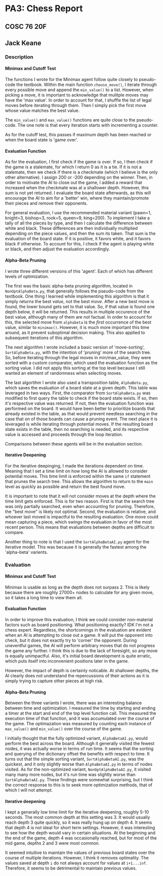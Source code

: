# PA3: Chess Report

## COSC 76 20F

## Jack Keane

### Description

#### Minimax and Cutoff Test

The functions I wrote for the Minimax agent follow quite closely to pseudo-code the textbook. Within the main function `choose_move()`, I iterate through every possible move and append the `min_value()` to a list. However, when picking a move, it is important to acknowledge that mulitple moves may have the 'max value'. In order to account for that, I shuffle the list of legal moves before iterating through them. Then I simply pick the first move whose value matches the best value.

The `min_value()` and `max_value()` functions are quite close to the pseudo-code. The one note is that every iteration starts with incrementing a counter.

As for the cutoff test, this passes if maximum depth has been reached or when the board state is 'game over'.

#### Evaluation Function

As for the evaluation, I first check if the game is over. If so, I then check if the game is a stalemate, for which I return 0 as it is a tie. If it is not a stalemate, then we check if there is a checkmate (which I believe is the only other alternative). I assign 200 or -200 depending on the winner. Then, in order to motivate the AI to close out the game, I added a reward that increased when the checkmate was at a shallower depth. However, this sum is not yet returned. I evaluate the board state afterwards, as this will encourage the AI to aim for a 'better' win, where they maintain/promote their pieces and remove their opponents.

For general evaluation, I use the recommended material variant (pawn=1, knight=3, bishop=3, rook=5, queen=9, king=200). To implement I take a tally of all the pieces by type, and then I calculate the difference between white and black. These differences are then individually multiplied depending on the piece values, and then the sum its taken. That sum is the evaluation of the board state. If it is positive, it favors white, and it favors black if otherwise. To account for this, I check if the agent is playing white or black, and then adjust the evaluation accordingly.

#### Alpha-Beta Pruning

I wrote three different versions of this 'agent'. Each of which has different levels of optimization.

The first was the basic alpha-beta pruning algorithm, located in `NonOptAlphaBeta.py`, that generally follows the pseudo-code from the textbook. One thing I learned while implementing this algorithm is that it simply returns the best *value*, not the best *move*. After a new best move is found, the lower bound gets set to that value. So, if that value is found one depth below, it will be returned. This results in multiple occurence of the best value, although many of them are not factual. In order to account for this, the selected move from `alphabeta` is the *first* occurrence of the best value, similar to `minimax()`. However, it is much more important this time around, as it prevent suboptimal decision making. This also applied to subsequent iterations of this algorithm.

The next algorithm I wrote included a basic version of 'move-sorting', `SortAlphaBeta.py`, with the intention of 'pruning' more of the search tree. So, before iterating through the legal moves in min/max_value, they were sorted with a custom comparator, which used the evaluation function as the sorting value. I did not apply this sorting at the top level because I still wanted an element of randomness when selecting moves.

The last algortihm I wrote also used a transposition table, `AlphaBeta.py`, which saves the evaluation of a board state at a given depth. This table was leveraged in two ways. First, the comparator from `SortAlphaBeta.py` was modified to first query the table to check if the board state exists. If so, then it's respective value was returned. If not, then the evaluation function was performed on the board. It would have been better to prioritize boards that already existed in the table, as that would prevent needless searching in the case that on of those boards can cause a pruning event. The next place it is leveraged is while iterating through potential moves. If the resulting board state exists in the table, then no searching is needed, and its respective value is accessed and proceeds through the loop iteration.

Comparisons between these agents will be in the evaluation section.

#### Iterative Deepening

For the iterative deepinging, I made the iterations dependent on time. Meaning that I set a time limit on how long the AI is allowed to consider potential moves. This time limit is enforced within the same `if` statement that prunes the search tree. This allows the algorithm to return to the `main` level as quickly as possible and return the best found move.

It is important to note that it will not consider moves at the depth where the time limit gets enforced. This is for two reason. First is that the search tree was only partially searched, even when accounting for pruning. Therefore, the "best move" is likely not optimal. Second, the evaluation is relative, and whoever last moved is impactful to the resulting evaluation. One move could mean capturing a piece, which swings the evaluation in favor of the most recent person. This means that evaluations between depths are difficult to compare.

Another thing to note is that I used the `SortAlphaBetaAI.py` agent for the iterative model. This was because it is generally the fastest among the 'alpha-beta' varients.

### Evaluation

#### Minimax and Cutoff Test

Minimax is usable as long as the depth does not surpass 2. This is likely because there are roughly 27000+ nodes to calculate for any given move, so it takes a long time to view them all.

#### Evaluation Function

In order to improve this evaluation, I think we could consider non-material factors such as board positioning. What positioning exactly? IDK I'm not a chess expert. Regardless, the shortcomings in the evaluation are evident when an AI is attempting to close out a game. It will put the opponent into check, but it does not exactly try to 'corner' the opponent. During uneventful games, the AI will perform arbitrary moves that do not progress the game any further. I think this is due to the lack of foresight, so any move is equally unimpactful. Also, it's initial board development is quite erratic, which puts itself into inconvenient positions later in the game. 

However, the impact of depth is certainly noticable. At shallower depths, the AI clearly does not understand the repercussions of their actions as it is simply trying to capture other pieces at high risk.

#### Alpha-Beta Pruning

Between the three variants I wrote, there was an interesting balance between time and optimization. I measured the time by starting and ending a timer at the start and end of the top level function call. This measured the execution time of that function, and it was accumulated over the course of the game. The optimazation was measured by counting each instance of `max_value()` and `min_value()` over the course of the game.

I initially thought that the fully optimized variant, `AlphaBetaAI.py`, would perform the best across the board. Although it generally visited the fewest nodes, it was actually worse in terms of run time. It seems that the sorting and querying of the dictionary offset the benefits with respect to time. It turns out that the simple sorting variant, `SortAlphaBetaAI.py`, was the quickest, and it only slightly worse than `AlphaBetaAI.py` in terms of nodes visited. As for the non-optimized variant, `NonOptAlphaBetaAI.py`, it visited many many more nodes, but it's run time was slightly worse than `SortAlphaBetaAI.py`. These findings were somewhat surprising, but I think the correct response to this is to seek more optimization methods, that of which I will not attempt.

#### Iterative deepening

I kept a generally low time limit for the iterative deepening, roughly 5-10 seconds. The most common depth at this setting was 3. It would usually reach depth 3 quite quickly, so it was really hung up on depth 4. It seems that depth 4 is not ideal for short term settings. However, it was interesting to see how the depth would vary in certain situations. At the beginning and the end of the game, depth 4 was occasionally reached, but for most of the mid game, depths 2 and 3 were most common.

It seemed intuitive to maintain the values of previous board states over the course of multiple iterations. However, I think it removes optimality. The values saved at depth `i` do not always account for values at `i+1...inf`. Therefore, it seems to be detrimental to maintain previous values.

